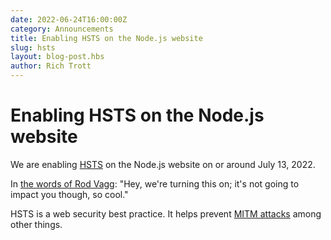 ```yaml
---
date: 2022-06-24T16:00:00Z
category: Announcements
title: Enabling HSTS on the Node.js website
slug: hsts
layout: blog-post.hbs
author: Rich Trott
---
```


# Enabling HSTS on the Node.js website

We are enabling [HSTS](https://developer.mozilla.org/en-US/docs/Web/HTTP/Headers/Strict-Transport-Security) on the Node.js website on or around July 13, 2022. 

In [the words of Rod Vagg](https://github.com/nodejs/build/issues/2857#issuecomment-1163693008): "Hey, we're turning this on; it's not going to impact you though, so cool."

HSTS is a web security best practice. It helps prevent [MITM attacks](https://owasp.org/www-community/attacks/Manipulator-in-the-middle_attack) among other things.
